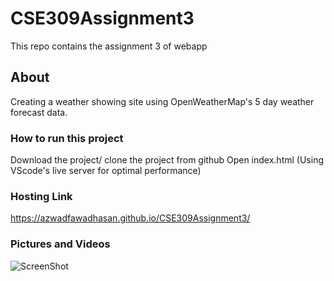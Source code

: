 # CSE309Assignment3
This repo contains the assignment 3 of webapp

## About
Creating  a weather showing site using OpenWeatherMap's 5 day weather forecast data. 

### How to run this project
Download the project/ clone the project from github
Open index.html (Using VScode's live server for optimal performance)

### Hosting Link
https://azwadfawadhasan.github.io/CSE309Assignment3/

### Pictures and Videos

![ScreenShot](https://user-images.githubusercontent.com/106096161/206868128-042e1a50-0856-4b89-80c7-9278b4ef2cd2.jpg)
